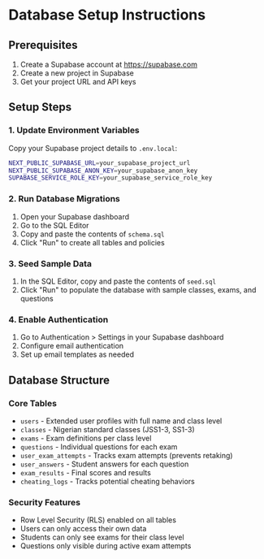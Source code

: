 # Database Setup Instructions

## Prerequisites
1. Create a Supabase account at https://supabase.com
2. Create a new project in Supabase
3. Get your project URL and API keys

## Setup Steps

### 1. Update Environment Variables
Copy your Supabase project details to `.env.local`:
```bash
NEXT_PUBLIC_SUPABASE_URL=your_supabase_project_url
NEXT_PUBLIC_SUPABASE_ANON_KEY=your_supabase_anon_key
SUPABASE_SERVICE_ROLE_KEY=your_supabase_service_role_key
```

### 2. Run Database Migrations
1. Open your Supabase dashboard
2. Go to the SQL Editor
3. Copy and paste the contents of `schema.sql`
4. Click "Run" to create all tables and policies

### 3. Seed Sample Data
1. In the SQL Editor, copy and paste the contents of `seed.sql`
2. Click "Run" to populate the database with sample classes, exams, and questions

### 4. Enable Authentication
1. Go to Authentication > Settings in your Supabase dashboard
2. Configure email authentication
3. Set up email templates as needed

## Database Structure

### Core Tables
- `users` - Extended user profiles with full name and class level
- `classes` - Nigerian standard classes (JSS1-3, SS1-3)
- `exams` - Exam definitions per class level
- `questions` - Individual questions for each exam
- `user_exam_attempts` - Tracks exam attempts (prevents retaking)
- `user_answers` - Student answers for each question
- `exam_results` - Final scores and results
- `cheating_logs` - Tracks potential cheating behaviors

### Security Features
- Row Level Security (RLS) enabled on all tables
- Users can only access their own data
- Students can only see exams for their class level
- Questions only visible during active exam attempts